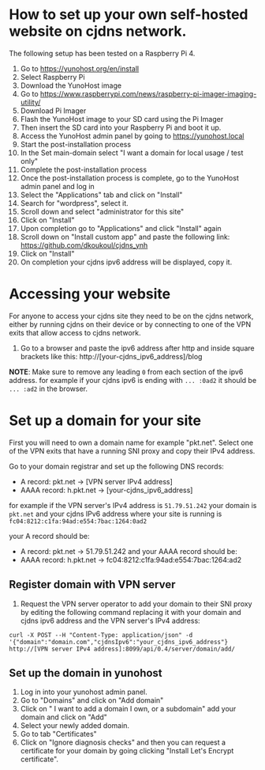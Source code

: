 # How to set up your own self-hosted website on cjdns network.

The following setup has been tested on a Raspberry Pi 4.

1. Go to https://yunohost.org/en/install
2. Select Raspberry Pi
3. Download the YunoHost image
4. Go to https://www.raspberrypi.com/news/raspberry-pi-imager-imaging-utility/
5. Download Pi Imager
6. Flash the YunoHost image to your SD card using the Pi Imager
7. Then insert the SD card into your Raspberry Pi and boot it up.
8. Access the YunoHost admin panel by going to https://yunohost.local
9. Start the post-installation process
10. In the Set main-domain select "I want a domain for local usage / test only"
11. Complete the post-installation process
12. Once the post-installation process is complete, go to the YunoHost admin panel and log in
13. Select the "Applications" tab and click on "Install"
14. Search for "wordpress", select it.
15. Scroll down and select "administrator for this site"
16. Click on "Install"
17. Upon completion go to "Applications" and click "Install" again
18. Scroll down on "Install custom app" and paste the following link: https://github.com/dkoukoul/cjdns_ynh
19. Click on "Install"
20. On completion your cjdns ipv6 address will be displayed, copy it.

# Accessing your website

For anyone to access your cjdns site they need to be on the cjdns network, either by running cjdns on their device or by connecting to one of the VPN exits that allow access to cjdns network.

1. Go to a browser and paste the ipv6 address after http and inside square brackets like this: http://[your-cjdns_ipv6_address]/blog

**NOTE**: Make sure to remove any leading ```0``` from each section of the ipv6 address.
for example if your cjdns ipv6 is ending with ```... :0ad2``` it should be ```... :ad2``` in the browser.

# Set up a domain for your site

First you will need to own a domain name for example "pkt.net".
Select one of the VPN exits that have a running SNI proxy and copy their IPv4 address.

Go to your domain registrar and set up the following DNS records:

* A record: pkt.net -> [VPN server IPv4 address]
* AAAA record: h.pkt.net -> [your-cjdns_ipv6_address]

for example if the VPN server's IPv4 address is ```51.79.51.242``` your domain is ```pkt.net``` and your cjdns IPv6 address where your site is running is ```fc04:8212:c1fa:94ad:e554:7bac:1264:0ad2```

your A record should be:
* A record: pkt.net -> 51.79.51.242
and your AAAA record should be:
* AAAA record: h.pkt.net -> fc04:8212:c1fa:94ad:e554:7bac:1264:ad2

## Register domain with VPN server

1. Request the VPN server operator to add your domain to their SNI proxy by editing the following command replacing it with your domain and cjdns ipv6 address and the VPN server's IPv4 address:

```curl -X POST --H "Content-Type: application/json" -d '{"domain":"domain.com","cjdnsIpv6":"your_cjdns_ipv6_address"} http://[VPN server IPv4 address]:8099/api/0.4/server/domain/add/```

## Set up the domain in yunohost
1. Log in into your yunohost admin panel.
2. Go to "Domains" and click on "Add domain"
3. Click on " I want to add a domain I own, or a subdomain" add your domain and click on "Add"
4. Select your newly added domain.
5. Go to tab "Certificates"
6. Click on "Ignore diagnosis checks" and then you can request a certificate for your domain by going clicking "Install Let's Encrypt certificate".